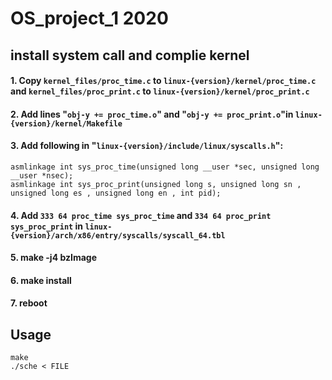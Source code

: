 # OS_project_1 2020

## install system call and complie kernel
#### 1. Copy `kernel_files/proc_time.c` to `linux-{version}/kernel/proc_time.c` and `kernel_files/proc_print.c` to `linux-{version}/kernel/proc_print.c`
#### 2. Add lines "`obj-y += proc_time.o`"  and "`obj-y += proc_print.o`"in `linux-{version}/kernel/Makefile`
#### 3. Add following in "`linux-{version}/include/linux/syscalls.h`":
```
asmlinkage int sys_proc_time(unsigned long __user *sec, unsigned long __user *nsec);
asmlinkage int sys_proc_print(unsigned long s, unsigned long sn , unsigned long es , unsigned long en , int pid);
```
#### 4. Add  `333 64 proc_time sys_proc_time` and `334 64 proc_print sys_proc_print` in `linux-{version}/arch/x86/entry/syscalls/syscall_64.tbl`
#### 5. make -j4 bzImage
#### 6. make install
#### 7. reboot


## Usage
```
make
./sche < FILE
``` 
